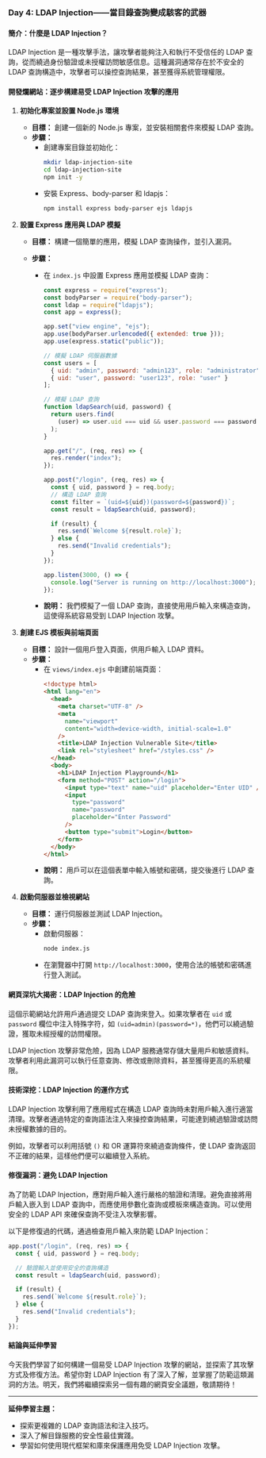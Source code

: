 ### Day 4: LDAP Injection——當目錄查詢變成駭客的武器

#### 簡介：什麼是 LDAP Injection？

LDAP Injection 是一種攻擊手法，讓攻擊者能夠注入和執行不受信任的 LDAP 查詢，從而繞過身份驗證或未授權訪問敏感信息。這種漏洞通常存在於不安全的 LDAP 查詢構造中，攻擊者可以操控查詢結果，甚至獲得系統管理權限。

#### 開發爛網站：逐步構建易受 LDAP Injection 攻擊的應用

1. **初始化專案並設置 Node.js 環境**

   - **目標：** 創建一個新的 Node.js 專案，並安裝相關套件來模擬 LDAP 查詢。
   - **步驟：**
     - 創建專案目錄並初始化：
       ```bash
       mkdir ldap-injection-site
       cd ldap-injection-site
       npm init -y
       ```
     - 安裝 Express、body-parser 和 ldapjs：
       ```bash
       npm install express body-parser ejs ldapjs
       ```

2. **設置 Express 應用與 LDAP 模擬**

   - **目標：** 構建一個簡單的應用，模擬 LDAP 查詢操作，並引入漏洞。
   - **步驟：**

     - 在 `index.js` 中設置 Express 應用並模擬 LDAP 查詢：

       ```javascript
       const express = require("express");
       const bodyParser = require("body-parser");
       const ldap = require("ldapjs");
       const app = express();

       app.set("view engine", "ejs");
       app.use(bodyParser.urlencoded({ extended: true }));
       app.use(express.static("public"));

       // 模擬 LDAP 伺服器數據
       const users = [
         { uid: "admin", password: "admin123", role: "administrator" },
         { uid: "user", password: "user123", role: "user" }
       ];

       // 模擬 LDAP 查詢
       function ldapSearch(uid, password) {
         return users.find(
           (user) => user.uid === uid && user.password === password
         );
       }

       app.get("/", (req, res) => {
         res.render("index");
       });

       app.post("/login", (req, res) => {
         const { uid, password } = req.body;
         // 構造 LDAP 查詢
         const filter = `(uid=${uid})(password=${password})`;
         const result = ldapSearch(uid, password);

         if (result) {
           res.send(`Welcome ${result.role}`);
         } else {
           res.send("Invalid credentials");
         }
       });

       app.listen(3000, () => {
         console.log("Server is running on http://localhost:3000");
       });
       ```

     - **說明：** 我們模擬了一個 LDAP 查詢，直接使用用戶輸入來構造查詢，這使得系統容易受到 LDAP Injection 攻擊。

3. **創建 EJS 模板與前端頁面**

   - **目標：** 設計一個用戶登入頁面，供用戶輸入 LDAP 資料。
   - **步驟：**
     - 在 `views/index.ejs` 中創建前端頁面：
       ```html
       <!doctype html>
       <html lang="en">
         <head>
           <meta charset="UTF-8" />
           <meta
             name="viewport"
             content="width=device-width, initial-scale=1.0"
           />
           <title>LDAP Injection Vulnerable Site</title>
           <link rel="stylesheet" href="/styles.css" />
         </head>
         <body>
           <h1>LDAP Injection Playground</h1>
           <form method="POST" action="/login">
             <input type="text" name="uid" placeholder="Enter UID" />
             <input
               type="password"
               name="password"
               placeholder="Enter Password"
             />
             <button type="submit">Login</button>
           </form>
         </body>
       </html>
       ```
     - **說明：** 用戶可以在這個表單中輸入帳號和密碼，提交後進行 LDAP 查詢。

4. **啟動伺服器並檢視網站**
   - **目標：** 運行伺服器並測試 LDAP Injection。
   - **步驟：**
     - 啟動伺服器：
       ```bash
       node index.js
       ```
     - 在瀏覽器中打開 `http://localhost:3000`，使用合法的帳號和密碼進行登入測試。

#### 網頁深坑大揭密：LDAP Injection 的危險

這個示範網站允許用戶通過提交 LDAP 查詢來登入。如果攻擊者在 `uid` 或 `password` 欄位中注入特殊字符，如 `(uid=admin)(password=*)`，他們可以繞過驗證，獲取未經授權的訪問權限。

LDAP Injection 攻擊非常危險，因為 LDAP 服務通常存儲大量用戶和敏感資料。攻擊者利用此漏洞可以執行任意查詢、修改或刪除資料，甚至獲得更高的系統權限。

#### 技術深挖：LDAP Injection 的運作方式

LDAP Injection 攻擊利用了應用程式在構造 LDAP 查詢時未對用戶輸入進行適當清理。攻擊者通過特定的查詢語法注入來操控查詢結果，可能達到繞過驗證或訪問未授權數據的目的。

例如，攻擊者可以利用括號 `()` 和 OR 運算符來繞過查詢條件，使 LDAP 查詢返回不正確的結果，這樣他們便可以繼續登入系統。

#### 修復漏洞：避免 LDAP Injection

為了防範 LDAP Injection，應對用戶輸入進行嚴格的驗證和清理。避免直接將用戶輸入嵌入到 LDAP 查詢中，而應使用參數化查詢或模板來構造查詢。可以使用安全的 LDAP API 來確保查詢不受注入攻擊影響。

以下是修復過的代碼，通過檢查用戶輸入來防範 LDAP Injection：

```javascript
app.post("/login", (req, res) => {
  const { uid, password } = req.body;

  // 驗證輸入並使用安全的查詢構造
  const result = ldapSearch(uid, password);

  if (result) {
    res.send(`Welcome ${result.role}`);
  } else {
    res.send("Invalid credentials");
  }
});
```

#### 結論與延伸學習

今天我們學習了如何構建一個易受 LDAP Injection 攻擊的網站，並探索了其攻擊方式及修復方法。希望你對 LDAP Injection 有了深入了解，並掌握了防範這類漏洞的方法。明天，我們將繼續探索另一個有趣的網頁安全議題，敬請期待！

---

**延伸學習主題：**

- 探索更複雜的 LDAP 查詢語法和注入技巧。
- 深入了解目錄服務的安全性最佳實踐。
- 學習如何使用現代框架和庫來保護應用免受 LDAP Injection 攻擊。

